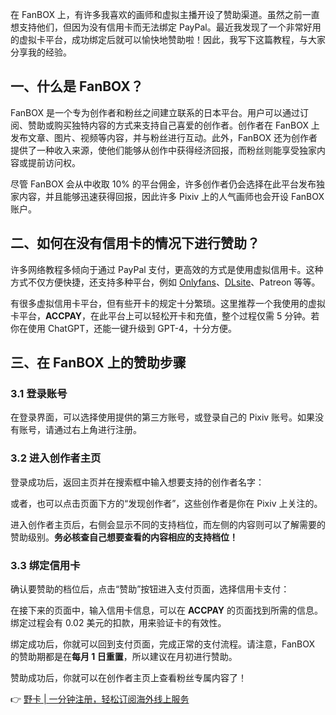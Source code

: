 在 FanBOX 上，有许多我喜欢的画师和虚拟主播开设了赞助渠道。虽然之前一直想支持他们，但因为没有信用卡而无法绑定 PayPal。最近我发现了一个非常好用的虚拟卡平台，成功绑定后就可以愉快地赞助啦！因此，我写下这篇教程，与大家分享我的经验。

## 一、什么是 FanBOX？

FanBOX 是一个专为创作者和粉丝之间建立联系的日本平台。用户可以通过订阅、赞助或购买独特内容的方式来支持自己喜爱的创作者。创作者在 FanBOX 上发布文章、图片、视频等内容，并与粉丝进行互动。此外，FanBOX 还为创作者提供了一种收入来源，使他们能够从创作中获得经济回报，而粉丝则能享受独家内容或提前访问权。

尽管 FanBOX 会从中收取 10% 的平台佣金，许多创作者仍会选择在此平台发布独家内容，并且能够迅速获得回报，因此许多 Pixiv 上的人气画师也会开设 FanBOX 账户。

## 二、如何在没有信用卡的情况下进行赞助？

许多网络教程多倾向于通过 PayPal 支付，更高效的方式是使用虚拟信用卡。这种方式不仅方便快捷，还支持多种平台，例如 [Onlyfans](https://bit.ly/bewildcard)、[DLsite](https://bit.ly/bewildcard)、Patreon 等等。

有很多虚拟信用卡平台，但有些开卡的规定十分繁琐。这里推荐一个我使用的虚拟卡平台，**ACCPAY**，在此平台上可以轻松开卡和充值，整个过程仅需 5 分钟。若你在使用 ChatGPT，还能一键升级到 GPT-4，十分方便。

## 三、在 FanBOX 上的赞助步骤

### 3.1 登录账号

在登录界面，可以选择使用提供的第三方账号，或登录自己的 Pixiv 账号。如果没有账号，请通过右上角进行注册。

### 3.2 进入创作者主页

登录成功后，返回主页并在搜索框中输入想要支持的创作者名字：

或者，也可以点击页面下方的“发现创作者”，这些创作者是你在 Pixiv 上关注的。

进入创作者主页后，右侧会显示不同的支持档位，而左侧的内容则可以了解需要的赞助级别。**务必核查自己想要查看的内容相应的支持档位！**

### 3.3 绑定信用卡

确认要赞助的档位后，点击“赞助”按钮进入支付页面，选择信用卡支付：

在接下来的页面中，输入信用卡信息，可以在 **ACCPAY** 的页面找到所需的信息。绑定过程会有 0.02 美元的扣款，用来验证卡的有效性。

绑定成功后，你就可以回到支付页面，完成正常的支付流程。请注意，FanBOX 的赞助期都是在**每月 1 日重置**，所以建议在月初进行赞助。

赞助成功后，你就可以在创作者主页上查看粉丝专属内容了！

👉 [野卡 | 一分钟注册，轻松订阅海外线上服务](https://bit.ly/bewildcard)